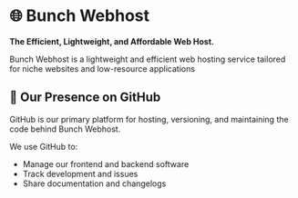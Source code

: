 # 🌐 Bunch Webhost

**The Efficient, Lightweight, and Affordable Web Host.**

Bunch Webhost is a lightweight and efficient web hosting service tailored for niche websites and low-resource applications

## 🐙 Our Presence on GitHub
GitHub is our primary platform for hosting, versioning, and maintaining the code behind Bunch Webhost.

We use GitHub to:
- Manage our frontend and backend software
- Track development and issues
- Share documentation and changelogs

<!--
**Here are some ideas to get you started:**

🙋‍♀️ A short introduction - what is your organization all about?
🌈 Contribution guidelines - how can the community get involved?
👩‍💻 Useful resources - where can the community find your docs? Is there anything else the community should know?
🍿 Fun facts - what does your team eat for breakfast?
🧙 Remember, you can do mighty things with the power of [Markdown](https://docs.github.com/github/writing-on-github/getting-started-with-writing-and-formatting-on-github/basic-writing-and-formatting-syntax)
-->
